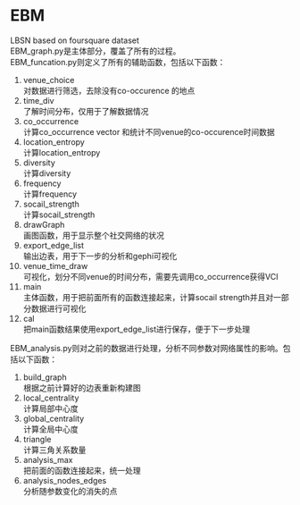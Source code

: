 # EBM
LBSN based on foursquare dataset  
EBM_graph.py是主体部分，覆盖了所有的过程。  
EBM_funcation.py则定义了所有的辅助函数，包括以下函数：  
1. venue_choice  
对数据进行筛选，去除没有co-occurence 的地点   
2. time_div  
了解时间分布，仅用于了解数据情况  
3. co_occurrence  
计算co_occurrence vector 和统计不同venue的co-occurence时间数据  
4. location_entropy  
计算location_entropy  
5. diversity  
计算diversity  
6. frequency  
计算frequency  
7. socail_strength  
计算socail_strength  
8. drawGraph  
画图函数，用于显示整个社交网络的状况  
9. export_edge_list  
输出边表，用于下一步的分析和gephi可视化  
10. venue_time_draw  
可视化，划分不同venue的时间分布，需要先调用co_occurrence获得VCI  
11. main  
主体函数，用于把前面所有的函数连接起来，计算socail strength并且对一部分数据进行可视化  
12. cal  
把main函数结果使用export_edge_list进行保存，便于下一步处理  
  
EBM_analysis.py则对之前的数据进行处理，分析不同参数对网络属性的影响。包括以下函数：  
1. build_graph  
根据之前计算好的边表重新构建图  
2. local_centrality  
计算局部中心度  
3. global_centrality  
计算全局中心度  
4. triangle  
计算三角关系数量  
5. analysis_max  
把前面的函数连接起来，统一处理  
6. analysis_nodes_edges  
分析随参数变化的消失的点


